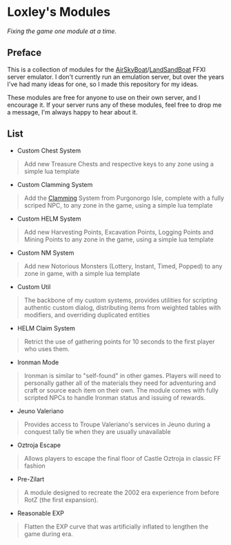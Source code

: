 # Loxley's Modules
*Fixing the game one module at a time.*

## Preface
This is a collection of modules for the [AirSkyBoat](https://github.com/AirSkyBoat/AirSkyBoat)/[LandSandBoat](https://github.com/LandSandBoat/server/) FFXI server emulator. I don't currently run an emulation server, but over the years I've had many ideas for one, so I made this repository for my ideas.

These modules are free for anyone to use on their own server, and I encourage it. If your server runs any of these modules, feel free to drop me a message, I'm always happy to hear about it.

## List
* Custom Chest System

> Add new Treasure Chests and respective keys to any zone using a simple lua template

* Custom Clamming System

> Add the [Clamming](https://ffxiclopedia.fandom.com/wiki/Clamming) System from Purgonorgo Isle, complete with a fully scriped NPC, to any zone in the game, 
using a simple lua template

* Custom HELM System

> Add new Harvesting Points, Excavation Points, Logging Points and Mining Points to any zone in the game, using a simple lua template

* Custom NM System

> Add new Notorious Monsters (Lottery, Instant, Timed, Popped) to any zone in game, with a simple lua template

* Custom Util

> The backbone of my custom systems, provides utilities for scripting authentic custom dialog, distributing items from weighted tables with modifiers, and overriding duplicated entities

* HELM Claim System

> Retrict the use of gathering points for 10 seconds to the first player who uses them.

* Ironman Mode

> Ironman is similar to "self-found" in other games. Players will need to personally gather all of the materials they need for adventuring and craft or source each item on their own. The module comes with fully scripted NPCs to handle Ironman status and issuing of rewards.

* Jeuno Valeriano

> Provides access to Troupe Valeriano's services in Jeuno during a conquest tally tie when they are usually unavailable

* Oztroja Escape

> Allows players to escape the final floor of Castle Oztroja in classic FF fashion

* Pre-Zilart
> A module designed to recreate the 2002 era experience from before RotZ (the first expansion).

* Reasonable EXP

> Flatten the EXP curve that was artificially inflated to lengthen the game during era.
